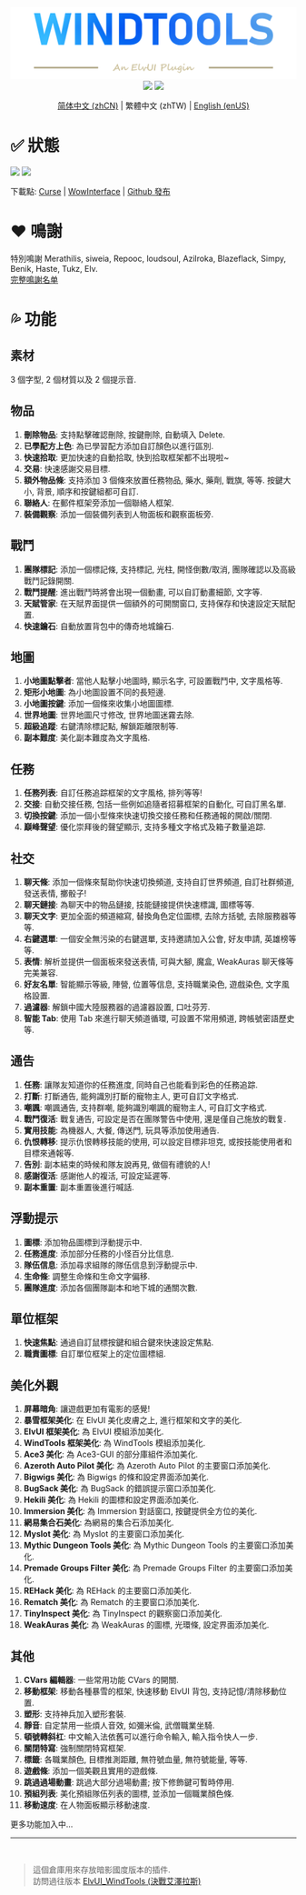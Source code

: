 <div align="center">
<img src="Title.png"/><br>
<img src="https://img.shields.io/badge/ElvUI-12.25-blue.svg?longCache=true&style=for-the-badge"/>
<img src="https://img.shields.io/badge/版本-2.19-green.svg?longCache=true&style=for-the-badge"/>

[简体中文 (zhCN)](README_zhCN.md) | 繁體中文 (zhTW) | [English (enUS)](README.md)
<br>
</div>

# :white_check_mark: 狀態
![](https://img.shields.io/github/workflow/status/fang2hou/ElvUI_WindTools/publish_stable) [![](https://img.shields.io/badge/Wind%20Plugins-加入-grey.svg?longCache=true&color=7289DA&logo=discord)](https://discord.gg/nA44TeZ)

下載點: [Curse](https://www.curseforge.com/wow/addons/elvui-windtools) | [WowInterface](https://www.wowinterface.com/downloads/info25687-ElvUI_WindTools.html) | [Github 發布](https://github.com/fang2hou/ElvUI_WindTools/releases)

# :heart: 鳴謝
特別鳴謝 Merathilis, siweia, Repooc, loudsoul, Azilroka, Blazeflack, Simpy, Benik, Haste, Tukz, Elv.  
[完整鳴謝名单](CREDITS.md)

# :sweat_drops: 功能
## 素材
3 個字型, 2 個材質以及 2 個提示音.

## 物品
1. **刪除物品**: 支持點擊確認刪除, 按鍵刪除, 自動填入 Delete.
2. **已學配方上色**: 為已學習配方添加自訂顏色以進行區別.
3. **快速拾取**: 更加快速的自動拾取, 快到拾取框架都不出現啦~
4. **交易**: 快速感謝交易目標.
5. **額外物品條**: 支持添加 3 個條來放置任務物品, 藥水, 藥劑, 戰旗, 等等. 按鍵大小, 背景, 順序和按鍵組都可自訂.
6. **聯絡人**: 在郵件框架旁添加一個聯絡人框架.
7. **裝備觀察**: 添加一個裝備列表到人物面板和觀察面板旁.

## 戰鬥
1. **團隊標記**: 添加一個標記條, 支持標記, 光柱, 開怪倒數/取消, 團隊確認以及高級戰鬥記錄開關.
2. **戰鬥提醒**: 進出戰鬥時將會出現一個動畫, 可以自訂動畫細節, 文字等.
3. **天賦管家**: 在天賦界面提供一個額外的可開關窗口, 支持保存和快速設定天賦配置.
4. **快速鑰石**: 自動放置背包中的傳奇地城鑰石.

## 地圖
1. **小地圖點擊者**: 當他人點擊小地圖時, 顯示名字, 可設置戰鬥中, 文字風格等.
2. **矩形小地圖**: 為小地圖設置不同的長短邊.
3. **小地圖按鍵**: 添加一個條來收集小地圖圖標.
4. **世界地圖**: 世界地圖尺寸修改, 世界地圖迷霧去除.
5. **超級追蹤**: 右鍵清除標記點, 解鎖距離限制等.
6. **副本難度**: 美化副本難度為文字風格.

## 任務
1. **任務列表**: 自訂任務追踪框架的文字風格, 排列等等!
2. **交接**: 自動交接任務, 包括一些例如追隨者招募框架的自動化, 可自訂黑名單.
3. **切換按鍵**: 添加一個小型條來快速切換交接任務和任務通報的開啟/關閉.
4. **巔峰聲望**: 優化崇拜後的聲望顯示, 支持多種文字格式及箱子數量追踪.

## 社交
1. **聊天條**: 添加一個條來幫助你快速切換頻道, 支持自訂世界頻道, 自訂社群頻道, 發送表情, 擲骰子!
2. **聊天鏈接**: 為聊天中的物品鏈接, 技能鏈接提供快速標識, 圖標等等.
3. **聊天文字**: 更加全面的頻道縮寫, 替換角色定位圖標, 去除方括號, 去除服務器等等.
4. **右鍵選單**: 一個安全無污染的右鍵選單, 支持邀請加入公會, 好友申請, 英雄榜等等.
5. **表情**: 解析並提供一個面板來發送表情, 可與大腳, 魔盒, WeakAuras 聊天條等完美兼容.
6. **好友名單**: 智能顯示等級, 陣營, 位置等信息, 支持職業染色, 遊戲染色, 文字風格設置.
7. **過濾器**: 解鎖中國大陸服務器的過濾器設置, 口吐芬芳.
8. **智能 Tab**: 使用 Tab 來進行聊天頻道循環, 可設置不常用頻道, 跨帳號密語歷史等.

## 通告
1. **任務**: 讓隊友知道你的任務進度, 同時自己也能看到彩色的任務追踪.
2. **打斷**: 打斷通告, 能夠識別打斷的寵物主人, 更可自訂文字格式.
3. **嘲諷**: 嘲諷通告, 支持群嘲, 能夠識別嘲諷的寵物主人, 可自訂文字格式.
4. **戰鬥復活**: 戰复通告, 可設定是否在團隊警告中使用, 還是僅自己施放的戰复.
5. **實用技能**: 為機器人, 大餐, 傳送門, 玩具等添加使用通告.
6. **仇恨轉移**: 提示仇恨轉移技能的使用, 可以設定目標非坦克, 或按技能使用者和目標來通報等.
7. **告別**: 副本結束的時候和隊友說再見, 做個有禮貌的人!
8. **感謝復活**: 感謝他人的複活, 可設定延遲等.
9. **副本重置**: 副本重置後進行喊話.

## 浮動提示
1. **圖標**: 添加物品圖標到浮動提示中.
2. **任務進度**: 添加部分任務的小怪百分比信息.
3. **隊伍信息**: 添加尋求組隊的隊伍信息到浮動提示中.
4. **生命條**: 調整生命條和生命文字偏移.
5. **團隊進度**: 添加各個團隊副本和地下城的通關次數.

## 單位框架
1. **快速焦點**: 通過自訂鼠標按鍵和組合鍵來快速設定焦點.
2. **職責圖標**: 自訂單位框架上的定位圖標組.

## 美化外觀
1. **屏幕暗角**: 讓遊戲更加有電影的感覺!
2. **暴雪框架美化**: 在 ElvUI 美化皮膚之上, 進行框架和文字的美化.
3. **ElvUI 框架美化**: 為 ElvUI 模組添加美化.
4. **WindTools 框架美化**: 為 WindTools 模組添加美化.
5. **Ace3 美化**: 為 Ace3-GUI 的部分庫組件添加美化.
6. **Azeroth Auto Pilot 美化**: 為 Azeroth Auto Pilot 的主要窗口添加美化.
7. **Bigwigs 美化**: 為 Bigwigs 的條和設定界面添加美化.
8. **BugSack 美化**: 為 BugSack 的錯誤提示窗口添加美化.
9. **Hekili 美化**: 為 Hekili 的圖標和設定界面添加美化.
10. **Immersion 美化**: 為 Immersion 對話窗口, 按鍵提供全方位的美化.
11. **網易集合石美化**: 為網易的集合石添加美化.
12. **Myslot 美化**: 為 Myslot 的主要窗口添加美化.
13. **Mythic Dungeon Tools 美化**: 為 Mythic Dungeon Tools 的主要窗口添加美化.
14. **Premade Groups Filter 美化**: 為 Premade Groups Filter 的主要窗口添加美化.
15. **REHack 美化**: 為 REHack 的主要窗口添加美化.
16. **Rematch 美化**: 為 Rematch 的主要窗口添加美化.
17. **TinyInspect 美化**: 為 TinyInspect 的觀察窗口添加美化.
18. **WeakAuras 美化**: 為 WeakAuras 的圖標, 光環條, 設定界面添加美化.

## 其他
1. **CVars 編輯器**: 一些常用功能 CVars 的開關.
2. **移動框架**: 移動各種暴雪的框架, 快速移動 ElvUI 背包, 支持記憶/清除移動位置.
3. **塑形**: 支持神兵加入塑形套裝.
4. **靜音**: 自定禁用一些煩人音效, 如彌米倫, 武僧職業坐騎.
5. **頓號轉斜杠**: 中文輸入法依舊可以進行命令輸入, 輸入指令快人一步.
6. **關閉特寫**: 強制關閉特寫框架.
7. **標籤**: 各職業顏色, 目標推測距離, 無符號血量, 無符號能量, 等等.
8. **遊戲條**: 添加一個美觀且實用的遊戲條.
9. **跳過過場動畫**: 跳過大部分過場動畫; 按下修飾鍵可暫時停用.
10. **預組列表**: 美化預組隊伍列表的圖標, 並添加一個職業顏色條.
11. **移動速度**: 在人物面板顯示移動速度.

更多功能加入中...

-----
<br>

>這個倉庫用來存放暗影國度版本的插件.  
>訪問過往版本 [ElvUI_WindTools (決戰艾澤拉斯)](https://github.com/fang2hou/ElvUI_WindTools_BfA)  